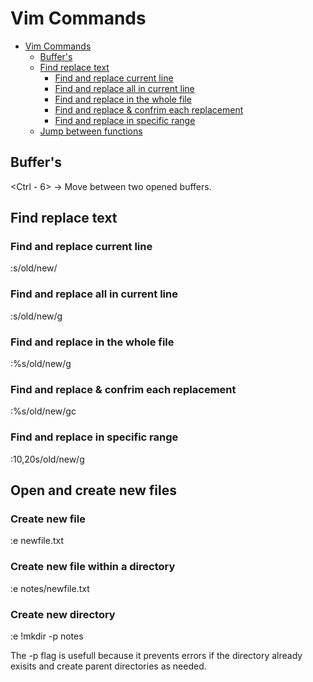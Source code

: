 # Vim Commands

<!--toc:start-->

- [Vim Commands](#vim-commands)
  - [Buffer's](#buffers)
  - [Find replace text](#find-replace-text)
    - [Find and replace current line](#find-and-replace-current-line)
    - [Find and replace all in current line](#find-and-replace-all-in-current-line)
    - [Find and replace in the whole file](#find-and-replace-in-the-whole-file)
    - [Find and replace & confrim each replacement](#find-and-replace-confrim-each-replacement)
    - [Find and replace in specific range](#find-and-replace-in-specific-range)
  - [Jump between functions](#jump-between-functions)
  <!--toc:end-->

## Buffer's

<Ctrl - 6> -> Move between two opened buffers.

## Find replace text

### Find and replace current line

:s/old/new/

### Find and replace all in current line

:s/old/new/g

### Find and replace in the whole file

:%s/old/new/g

### Find and replace & confrim each replacement

:%s/old/new/gc

### Find and replace in specific range

:10,20s/old/new/g

## Open and create new files

### Create new file

:e newfile.txt

### Create new file within a directory

:e notes/newfile.txt

### Create new directory

:e !mkdir -p notes

The -p flag is usefull because it prevents errors if the directory already
exisits and create parent directories as needed.

